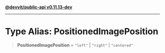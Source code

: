 [**@devvit/public-api v0.11.13-dev**](../../README.md)

---

# Type Alias: PositionedImagePosition

> **PositionedImagePosition** = `"left"` \| `"right"` \| `"centered"`
